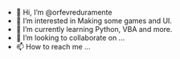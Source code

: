 - 👋 Hi, I’m @orfevreduramente
- 👀 I’m interested in Making some games and UI.
- 🌱 I’m currently learning Python, VBA and more.
- 💞️ I’m looking to collaborate on ...
- 📫 How to reach me ...

<!---
orfevreduramente/orfevreduramente is a ✨ special ✨ repository because its `README.md` (this file) appears on your GitHub profile.
You can click the Preview link to take a look at your changes.
--->
